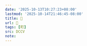 ```yaml
---
date: '2025-10-13T10:27:23+08:00'
lastmod: '2025-10-14T21:46:45-08:00'
title: 􃁾
url: 􃁾
tags: [町]
src: DCCV
note:
---
```

